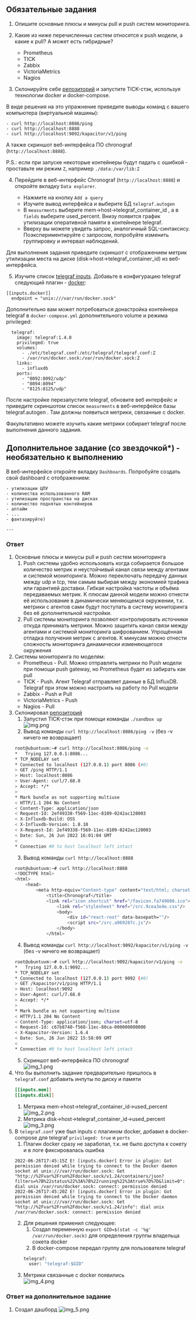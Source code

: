 ## Обязательные задания

1. Опишите основные плюсы и минусы pull и push систем мониторинга.

2. Какие из ниже перечисленных систем относятся к push модели, а какие к pull? А может есть гибридные?

    - Prometheus 
    - TICK
    - Zabbix
    - VictoriaMetrics
    - Nagios

3. Склонируйте себе [репозиторий](https://github.com/influxdata/sandbox/tree/master) и запустите TICK-стэк, 
используя технологии docker и docker-compose.

В виде решения на это упражнение приведите выводы команд с вашего компьютера (виртуальной машины):

    - curl http://localhost:8086/ping
    - curl http://localhost:8888
    - curl http://localhost:9092/kapacitor/v1/ping

А также скриншот веб-интерфейса ПО chronograf (`http://localhost:8888`). 

P.S.: если при запуске некоторые контейнеры будут падать с ошибкой - проставьте им режим `Z`, например
`./data:/var/lib:Z`

4. Перейдите в веб-интерфейс Chronograf (`http://localhost:8888`) и откройте вкладку `Data explorer`.

    - Нажмите на кнопку `Add a query`
    - Изучите вывод интерфейса и выберите БД `telegraf.autogen`
    - В `measurments` выберите mem->host->telegraf_container_id , а в `fields` выберите used_percent. 
    Внизу появится график утилизации оперативной памяти в контейнере telegraf.
    - Вверху вы можете увидеть запрос, аналогичный SQL-синтаксису. 
    Поэкспериментируйте с запросом, попробуйте изменить группировку и интервал наблюдений.

Для выполнения задания приведите скриншот с отображением метрик утилизации места на диске 
(disk->host->telegraf_container_id) из веб-интерфейса.

5. Изучите список [telegraf inputs](https://github.com/influxdata/telegraf/tree/master/plugins/inputs). 
Добавьте в конфигурацию telegraf следующий плагин - [docker](https://github.com/influxdata/telegraf/tree/master/plugins/inputs/docker):
```
[[inputs.docker]]
  endpoint = "unix:///var/run/docker.sock"
```

Дополнительно вам может потребоваться донастройка контейнера telegraf в `docker-compose.yml` дополнительного volume и 
режима privileged:
```
  telegraf:
    image: telegraf:1.4.0
    privileged: true
    volumes:
      - ./etc/telegraf.conf:/etc/telegraf/telegraf.conf:Z
      - /var/run/docker.sock:/var/run/docker.sock:Z
    links:
      - influxdb
    ports:
      - "8092:8092/udp"
      - "8094:8094"
      - "8125:8125/udp"
```

После настройке перезапустите telegraf, обновите веб интерфейс и приведите скриншотом список `measurments` в 
веб-интерфейсе базы telegraf.autogen . Там должны появиться метрики, связанные с docker.

Факультативно можете изучить какие метрики собирает telegraf после выполнения данного задания.

## Дополнительное задание (со звездочкой*) - необязательно к выполнению

В веб-интерфейсе откройте вкладку `Dashboards`. Попробуйте создать свой dashboard с отображением:

    - утилизации ЦПУ
    - количества использованного RAM
    - утилизации пространства на дисках
    - количество поднятых контейнеров
    - аптайм
    - ...
    - фантазируйте)
    
    ---

### Ответ

1. Основные плюсы и минусы pull и push систем мониторинга
   1. Push системы удобно использовать когда собирается большое количество метрик и неустойчивый канал связи между
   агентами и системой мониторинга. Можно переключать передачу данных между udp и tcp, тем самым выбирая между экономией
   трафика или гарантией доставки. Гибкая настройка частоты и объёма передаваемых метрик. К плюсам данной модели можно
   отнести её использование в динамически меняющемся окружении, т.к. метрики с агентов сами будут поступать в систему
   мониторинга без её дополнительной настройки.
   2. Pull системы мониторинга позволяют контролировать источники откуда принимать метрики. Можно защитить канал связи
   между агентами и системой мониторинга шифрованием. Упрощённая отладка получения метрик с агентов. К минусам можно отнести 
   сложность мониторинга динамически изменяющегося окружения
2. Системы мониторинга по моделям:
   - Prometheus - Pull. Можно отправлять метрики по Push модели при помощи push gateway, но Prometheus будет из забирать как pull
   - TICK - Push. Агент Telegraf отправляет данные в БД InfluxDB. Telegraf при этом можно настроить на работу по Pull модели
   - Zabbix - Push и Pull
   - VictoriaMetrics - Push
   - Nagios - Pull
3. Склонировал [репозиторий](https://github.com/influxdata/sandbox/tree/master)
   1. Запустил TICK-стэк при помощи команды `./sandbox up`  
   ![img.png](10-monitoring-02-systems/img/img.png)  
   2. Вывод команды `curl http://localhost:8086/ping -v`  (без -v ничего не возвращает)  
   ```bash
   root@ubuntuvm:~# curl http://localhost:8086/ping -v
   *   Trying 127.0.0.1:8086...
   * TCP_NODELAY set
   * Connected to localhost (127.0.0.1) port 8086 (#0)
   > GET /ping HTTP/1.1
   > Host: localhost:8086
   > User-Agent: curl/7.68.0
   > Accept: */*
   >
   * Mark bundle as not supporting multiuse
   < HTTP/1.1 204 No Content
   < Content-Type: application/json
   < Request-Id: 2ef49338-f569-11ec-8109-0242ac120003
   < X-Influxdb-Build: OSS
   < X-Influxdb-Version: 1.8.10
   < X-Request-Id: 2ef49338-f569-11ec-8109-0242ac120003
   < Date: Sun, 26 Jun 2022 16:01:04 GMT
   <
   * Connection #0 to host localhost left intact
   ```
   3. Вывод команды `curl http://localhost:8888`  
   ```bash
   root@ubuntuvm:~# curl http://localhost:8888
   <!DOCTYPE html>
   <html>
       <head>
           <meta http-equiv="Content-type" content="text/html; charset=utf-8">
               <title>Chronograf</title>
               <link rel="icon shortcut" href="/favicon.fa749080.ico">
                   <link rel="stylesheet" href="/src.9cea3e4e.css"/>
                   <body>
                       <div id="react-root" data-basepath=""/>
                       <script src="/src.a969287c.js"/>
                   </body>
               </html>
   ```
   4. Вывод команды `curl http://localhost:9092/kapacitor/v1/ping -v`  (без -v ничего не возвращает)  
   ```bash
   root@ubuntuvm:~# curl http://localhost:9092/kapacitor/v1/ping -v
   *   Trying 127.0.0.1:9092...
   * TCP_NODELAY set
   * Connected to localhost (127.0.0.1) port 9092 (#0)
   > GET /kapacitor/v1/ping HTTP/1.1
   > Host: localhost:9092
   > User-Agent: curl/7.68.0
   > Accept: */*
   >
   * Mark bundle as not supporting multiuse
   < HTTP/1.1 204 No Content
   < Content-Type: application/json; charset=utf-8
   < Request-Id: c67b8740-f568-11ec-80ca-000000000000
   < X-Kapacitor-Version: 1.6.4
   < Date: Sun, 26 Jun 2022 15:58:09 GMT
   <
   * Connection #0 to host localhost left intact
   ```
   5. Скриншот веб-интерфейса ПО chronograf  
   ![img_1.png](10-monitoring-02-systems/img/img_1.png)  
4. Что бы выполнить задание предварительно пришлось в `telegraf.conf` добавить инпуты по диску и памяти  
   ```ini
   [[inputs.mem]]
   [[inputs.disk]]
   ```
   1. Метрика mem->host->telegraf_container_id->used_percent  
   ![img_2.png](10-monitoring-02-systems/img/img_2.png)  
   2. Метрика disk->host->telegraf_container_id->used_percent  
   ![img_3.png](10-monitoring-02-systems/img/img_3.png)  
5. В `telegraf.conf` уже был inputs с плагином docker, добавил в docker-compose для telegraf `privileged: true`  и `ports`  
   1. Плагин docker сразу не заработал, т.к. не было доступа к сокету и в логе фиксировалась ошибка
   ```text
   2022-06-26T17:45:15Z E! [inputs.docker] Error in plugin: Got permission denied while trying to connect to the Docker daemon socket at unix:///var/run/docker.sock: Get "http://%2Fvar%2Frun%2Fdocker.sock/v1.24/containers/json?filters=%7B%22status%22%3A%7B%22running%22%3Atrue%7D%7D&limit=0": dial unix /var/run/docker.sock: connect: permission denied
   2022-06-26T17:45:20Z E! [inputs.docker] Error in plugin: Got permission denied while trying to connect to the Docker daemon socket at unix:///var/run/docker.sock: Get "http://%2Fvar%2Frun%2Fdocker.sock/v1.24/info": dial unix /var/run/docker.sock: connect: permission denied
   ```
   2. Для решения применил следующее:
      1. Создал переменную `export GID=$(stat -c '%g' /var/run/docker.sock)` для определения группы владельца сокета docker
      2. В docker-compose передал группу для пользователя telegraf
      ```dockerfile
      telegraf:
        user: "telegraf:$GID"
      ```
   3. Метрики связанные с docker появились  
   ![img_4.png](10-monitoring-02-systems/img/img_4.png)  

### Ответ на дополнительное задание

1. Создал дашборд
   ![img_5.png](10-monitoring-02-systems/img/img_5.png)